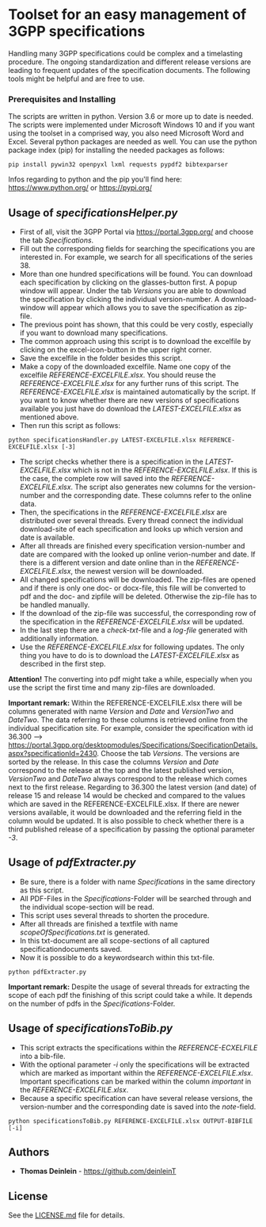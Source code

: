 # Toolset for an easy management of 3GPP specifications

Handling many 3GPP specifications could be complex and a timelasting procedure. The ongoing standardization and different release versions are leading to frequent updates of the specification documents. The following tools might be helpful and are free to use.

### Prerequisites and Installing

The scripts are written in python. Version 3.6 or more up to date is needed. The scripts were implemented under Microsoft Windows 10 and if you want using the toolset in a comprised way, you also need Microsoft Word and Excel.
Several python packages are needed as well. You can use the python package index (pip) for installing the needed packages as follows:

```
pip install pywin32 openpyxl lxml requests pypdf2 bibtexparser
```

Infos regarding to python and the pip you'll find here: https://www.python.org/ or https://pypi.org/

## Usage of *specificationsHelper.py*

* First of all, visit the 3GPP Portal via https://portal.3gpp.org/ and choose the tab *Specifications*.
* Fill out the corresponding fields for searching the specifications you are interested in. For example, we search for all specifications of the series 38.
* More than one hundred specifications will be found. You can download each specification by clicking on the glasses-button first. A popup window will appear. Under the tab *Versions* you are able to download the specification by clicking the individual version-number. A download-window will appear which allows you to save the specification as zip-file.
* The previous point has shown, that this could be very costly, especially if you want to download many specifications.
* The common approach using this script is to download the excelfile by clicking on the excel-icon-button in the upper right corner.
* Save the excelfile in the folder besides this script.
* Make a copy of the downloaded excelfile. Name one copy of the excelfile *REFERENCE-EXCELFILE.xlsx*. You should reuse the *REFERENCE-EXCELFILE.xlsx* for any further runs of this script. The *REFERENCE-EXCELFILE.xlsx* is maintained automatically by the script. If you want to know whether there are new versions of specifications available you just have do download the *LATEST-EXCELFILE.xlsx* as mentioned above. 
* Then run this script as follows:

```
python specificationsHandler.py LATEST-EXCELFILE.xlsx REFERENCE-EXCELFILE.xlsx [-3]
```

* The script checks whether there is a specification in the *LATEST-EXCELFILE.xlsx* which is not in the *REFERENCE-EXCELFILE.xlsx*. If this is the case, the complete row will saved into the *REFERENCE-EXCELFILE.xlsx*. The script also generates new columns for the version-number and the corresponding date. These columns refer to the online data.
* Then, the specifications in the *REFERENCE-EXCELFILE.xlsx* are distributed over several threads. Every thread connect the individual download-site of each specification and looks up which version and date is available.
* After all threads are finished every specification version-number and date are compared with the looked up online verion-number and date. If there is a different version and date online than in the *REFERENCE-EXCELFILE.xlsx*, the newest version will be downloaded.
* All changed specifications will be downloaded. The zip-files are opened and if there is only one doc- or docx-file, this file will be converted to pdf and the doc- and zipfile will be deleted. Otherwise the zip-file has to be handled manually.
* If the download of the zip-file was successful, the corresponding row of the specification in the *REFERENCE-EXCELFILE.xlsx* will be updated.
* In the last step there are a *check-txt*-file and a *log-file* generated with additionally information.
* Use the *REFERENCE-EXCELFILE.xlsx* for following updates. The only thing you have to do is to download the *LATEST-EXCELFILE.xlsx* as described in the first step.

**Attention!**
The converting into pdf might take a while, especially when you use the script the first time and many zip-files are downloaded. 

**Important remark:**
Within the REFERENCE-EXCELFILE.xlsx there will be columns generated with name *Version* and *Date* and *VersionTwo* and *DateTwo*. The data referring to these columns is retrieved online from the individual specification site. For example, consider the specification with id 36.300 --> https://portal.3gpp.org/desktopmodules/Specifications/SpecificationDetails.aspx?specificationId=2430.
Choose the tab *Versions*. The versions are sorted by the release. In this case the columns *Version* and *Date* correspond to the release at the top and the latest published version, *VersionTwo* and *DateTwo* always correspond to the release which comes next to the first release. 
Regarding to 36.300 the latest version (and date) of release 15 and release 14 would be checked and compared to the values which are saved in the REFERENCE-EXCELFILE.xlsx. If there are newer versions available, it would be downloaded and the referring field in the column would be updated. It is also possible to check whether there is a third published release of a specification by passing the optional parameter *-3*.

## Usage of *pdfExtracter.py*
* Be sure, there is a folder with name *Specifications* in the same directory as this script. 
* All PDF-Files in the *Specifications*-Folder will be searched through and the individual scope-section will be read.
* This script uses several threads to shorten the procedure.
* After all threads are finished a textfile with name *scopeOfSpecifications.txt* is generated.
* In this txt-document are all scope-sections of all captured specificationdocuments saved.
* Now it is possible to do a keywordsearch within this txt-file. 

```
python pdfExtracter.py
```

**Important remark:**
Despite the usage of several threads for extracting the scope of each pdf the finishing of this script could take a while. It depends on the number of pdfs in the *Specifications*-Folder.


## Usage of *specificationsToBib.py*
* This script extracts the specifications within the *REFERENCE-ECXELFILE* into a bib-file.
* With the optional parameter *-i* only the specifications will be extracted which are marked as important within the *REFERENCE-EXCELFILE.xlsx*. Important specifications can be marked within the column *important* in the *REFERENCE-EXCELFILE.xlsx*.
* Because a specific specification can have several release versions, the version-number and the corresponding date is saved into the *note*-field.

```
python specificationsToBib.py REFERENCE-EXCELFILE.xlsx OUTPUT-BIBFILE [-i]
```

## Authors

* **Thomas Deinlein** - https://github.com/deinleinT

## License

See the [LICENSE.md](LICENSE.md) file for details.

